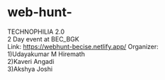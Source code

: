 # web-hunt-</br>
 TECHNOPHILIA 2.0 <br>
 2 Day event at BEC_BGK</br>
 Link: https://webhunt-becise.netlify.app/
 Organizer:</br>
 1)Udayakumar M Hiremath</br>
 2)Kaveri Angadi</br>
 3)Akshya Joshi</br>
 
